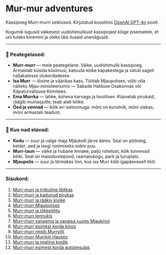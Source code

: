 # Mur-mur adventures

Kassipoeg Murr-murri seiklused. Kirjutatud koostöös [OpenAI GPT-4o](https://chatgpt.com/) poolt.

Kogumik lugusid väikesest uudishimulikust kassipojast kõige pisematele, et uni tuleks kiiremini ja oleks täis ilusaid unenägusid.

---

### 🐾 Peategelased:
- **Murr-murr** — meie peategelane. Väike, uudishimulik kassipoeg. Armastab küsida küsimusi, katsuda kõike käpakestega ja satub sageli naljakatesse olukordadesse.  
- **Isa Murr** — tõsine ja väärikas kass. Töötab Mjaupolises, võib-olla näiteks Mjau-ministeeriumis — Sabade Halduse Osakonnas või Käpaturvalisuse Komitees.  
- **Ema Murrka** — lahke, koheva karvaga ja hoolitsev. Küpsetab pirukaid, räägib muinasjutte, teab alati kõike.  
- **Õed ja vennad** — kõik eri iseloomuga: mõni on kunstnik, mõni ulakas, mõni armastab teadust.

---

### 🏡 Kus nad elavad:
- **Kodu** — suur ja valge maja Mjäukolli järve ääres. Seal on pööning, kelder, aed ja isegi ronimiseks sobiv puu.
- **Murr-taun** — väike ja hubane linnake, palju rohelust, kõik tunnevad kõiki. Seal on maiustustepood, raamatukogu, park ja turuplats.  
- **Mjaupolis** — suur ja lärmakas linn, kus isa Murr käib igapäevaselt tööl.

---

### Sisukord:

1. [Murr-murr ja triibuline liblikas](./stories/story-1.md)
1. [Murr-murr ja kadunud pirukas](./stories/story-2.md)
1. [Murr-murr ja rääkiv kivike](./stories/story-3.md)
1. [Murr-murr Mjaupolises](./stories/story-4.md)
1. [Murr-murr ja lõkkeõhtu](./stories/story-5.md)
1. [Murr-murr lennukis](./stories/story-6.md)
1. [Murr-murr vanaema ja vanaisa juures Mjaukinol](./stories/story-7.md)
1. [Murr-murr esimest korda kinos](./stories/story-8.md)
1. [Murr-murr reisib Murrvilli](./stories/story-9.md)
1. [Murr-murr Murrkin Hauses](./stories/story-10.md)
1. [Murr-murr ja imeline koidik](./stories/story-11.md)
1. [Murr-murr esimest korda autopesulas](./stories/story-12.md)
